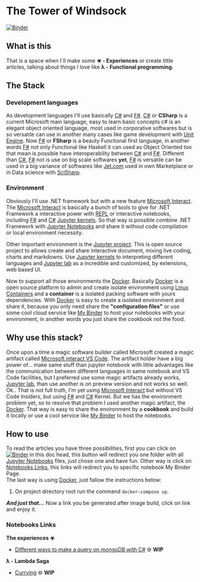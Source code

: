 
# The Tower of Windsock

[![Binder](https://mybinder.org/badge_logo.svg)](https://mybinder.org/v2/gh/nathancaracho/tower-of-windsock/HEAD)

## What is this

That is a space when I`ll make some **☣ - Experiences** or create little articles, talking about things I love like **λ - Functional programming**.

## The Stack

### Development languages

As development languages I'll use basically [C#][csharp] and [F#][fsharp]. [C#][csharp] or **CSharp** is a current Microsoft main language, easy to learn basic  concepts c# is an elegant object oriented language, most used in corporative softwares but is so versatile can use in another many cases like game development with [Unit Engine][Unit Engine]. Now [F#][fsharp] or **FSharp** is a beauty Functional first language, in another words [F#][fsharp] not only Functional like Haskell it can used as Object Oriented too that mean is possible have interoperability between [C#][csharp] and [F#][fsharp]. Different than [C#][csharp], [F#][fsharp] not is use on big scale softwares **yet**, [F#][fsharp] is versatile can be used in a big variance of softwares like [Jet.com][Jet.com] used in own Marketplace or in Data science with [SciSharp][SciSharp].


### Environment

Obviously I'll use .NET framework but with a new feature [Microsoft Interact][Microsoft Interact]. The [Microsoft Interact][Microsoft Interact] is basically a bunch of tools to give for .NET Framework a interactive power with [REPL][REPL] or interactive notebooks, including [F#][fsharp] and [C#][csharp] [Jupyter kernels][Jupyter kernels]. So that way is possible combine .NET Framework with [Jupyter Notebooks][Jupyter Notebooks] and share it without code compilation or local environment necessity.  

Other important environment is the [Jupyter project][Jupyter project]. This is open source project to allows create and share interactive document, mixing live coding, charts and markdowns. Use [Jupyter kernels][Jupyter kernels] to interpreting different languages and [Jupyter lab][Jupyter lab] as a incredible and customized, by extensions, web based UI.  

Now to support all those environments the [Docker][Docker]. Basically [Docker][Docker] is a open source platform to admin and create isolate environment using [Linux Containers][Linux Containers] and a **container** is a isolated packing software with yours dependencies. With [Docker][Docker] is easy to create a isolated environment and share it, because you only need share the **"configuration files"** or use some cool cloud service like [My Binder][My Binder] to host your notebooks with your environment, in another words you just share the cookbook not the food.

## Why use this stack?

Once upon a time a magic software builder called Microsoft created a magic artifact called [Microsoft interact VS Code][Microsoft interact VS Code]. The artifact holder have a big power of... make same stuff than jupyter notebook with little advantages like the communication between different languages in same notebook and VS Code facilities, but I preferred use some magic artifacts already works, [Jupyter lab][Jupyter lab], than use another is on preview version and not works so well. Ok.. That is not full truth, I'm yet using [Microsoft Interact][Microsoft Interact] but without VS Code Insiders, but using [F#][fsharp] and [C#][csharp] Kernel.
But we has the environment problem yet, so to resolve that problem I used another magic artifact, the [Docker][Docker]. That way is easy to share the environment by a **cookbook** and build it locally or use a cool service like [My Binder][My Binder] to host the notebooks.  

## How to use ##

To read the articles you have three possibilities, first  you can click on [![Binder](https://mybinder.org/badge_logo.svg)](https://mybinder.org/v2/gh/nathancaracho/tower-of-windsock/HEAD) in this doc head, this button will redirect you one folder with all [Jupyter Notebooks][Jupyter Notebooks] files, just chose one and have fun.  Other way is click on [Notebooks Links](#Notebooks-Links), this links will redirect you to  specific notebook My Binder Page.  
The last way is using [Docker][Docker], just fallow the instructions below:
1. On project directory root run the command `docker-compose up`.

***And just that...*** 
Now a link you be generated after image build, click on link and enjoy it. 


### Notebooks Links ###

**The experiences ☣**

* [Different ways to make a query on mongoDB with C#](https://github.com/nathancaracho/tower-of-windsock/blob/master/notebooks/experiences/MongoDbQueries.ipynb) ⚙ **WIP**

**λ - Lambda Saga**

* [Currying](https://mybinder.org/v2/gh/nathancaracho/tower-of-windsock/HEAD?filepath=notebooks%2Flambda-saga%2Fcurrying.ipynb) ⚙ **WIP**


[csharp]:https://docs.microsoft.com/dotnet/csharp/
[fsharp]:https://docs.microsoft.com/dotnet/fsharp/
[Unit Engine]:https://unity.com/
[jet.com]:https://en.wikipedia.org/wiki/Jet.com
[SciSharp]:https://scisharp.github.io/SciSharp/
[Jupyter project]:https://jupyter.org/
[Microsoft Interact]:https://github.com/dotnet/interactive
[Docker]:https://www.docker.com/
[Jupyter lab]:https://jupyterlab.readthedocs.io/en/stable/#
[Jupyter kernels]:https://jupyter.readthedocs.io/en/latest/projects/kernels.html 
[REPL]:https://en.wikipedia.org/wiki/Read%E2%80%93eval%E2%80%93print_loop
[Linux Containers]:https://linuxcontainers.org/pt_br/
[My Binder]:https://mybinder.org/
[Microsoft interact VS Code]:https://devblogs.microsoft.com/dotnet/net-interactive-preview-3-vs-code-insiders-and-polyglot-notebooks/
[My Binder]:https://mybinder.org/
[Jupyter Notebooks]:https://jupyter.org/